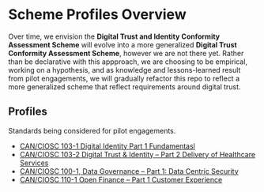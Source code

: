 # Scheme Profiles Overview

Over time, we envision the **Digital Trust and Identity Conformity Assessment Scheme** will evolve into a more generalized **Digital Trust Conformity Assessment Scheme**, however we are not there yet. Rather than be declarative with this appproach, we are choosing to be empirical, working on a hypothesis, and as knowledge and lessons-learned result from pilot engagements, we will gradually refactor this repo to reflect a more generalized scheme that reflect requirements around digital trust.

## Profiles

Standards being considered for pilot engagements.

* [CAN/CIOSC 103-1 Digital Identity Part 1 Fundamentasl](./103-1-digital-identity-profile.md)
* [CAN/CIOSC 103-2 Digital Trust & Identity – Part 2 Delivery of Healthcare Services](./103-2-digital-identity-profile.md)
* [CAN/CIOSC 100-1, Data Governance – Part 1: Data Centric Security](./100-1-data-governance.md)
* [CAN/CIOSC 110-1  Open Finance – Part 1 Customer Experience](./110-1-open-finance.md)




